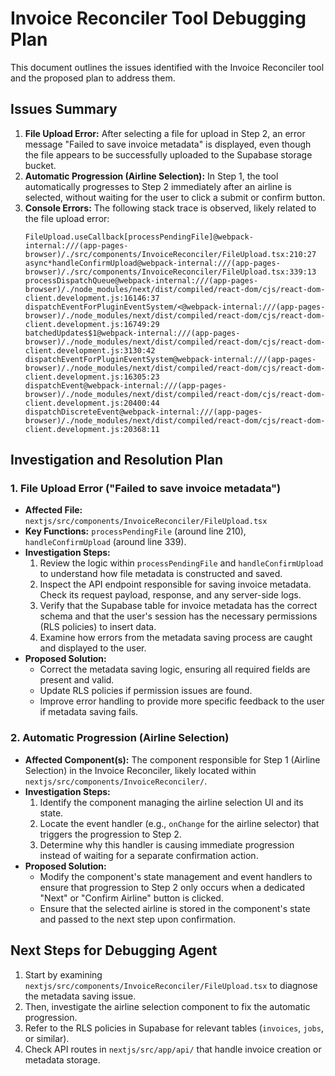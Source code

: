 # Invoice Reconciler Tool Debugging Plan

This document outlines the issues identified with the Invoice Reconciler tool and the proposed plan to address them.

## Issues Summary

1.  **File Upload Error:** After selecting a file for upload in Step 2, an error message "Failed to save invoice metadata" is displayed, even though the file appears to be successfully uploaded to the Supabase storage bucket.
2.  **Automatic Progression (Airline Selection):** In Step 1, the tool automatically progresses to Step 2 immediately after an airline is selected, without waiting for the user to click a submit or confirm button.
3.  **Console Errors:** The following stack trace is observed, likely related to the file upload error:
    ```
    FileUpload.useCallback[processPendingFile]@webpack-internal:///(app-pages-browser)/./src/components/InvoiceReconciler/FileUpload.tsx:210:27
    async*handleConfirmUpload@webpack-internal:///(app-pages-browser)/./src/components/InvoiceReconciler/FileUpload.tsx:339:13
    processDispatchQueue@webpack-internal:///(app-pages-browser)/./node_modules/next/dist/compiled/react-dom/cjs/react-dom-client.development.js:16146:37
    dispatchEventForPluginEventSystem/<@webpack-internal:///(app-pages-browser)/./node_modules/next/dist/compiled/react-dom/cjs/react-dom-client.development.js:16749:29
    batchedUpdates$1@webpack-internal:///(app-pages-browser)/./node_modules/next/dist/compiled/react-dom/cjs/react-dom-client.development.js:3130:42
    dispatchEventForPluginEventSystem@webpack-internal:///(app-pages-browser)/./node_modules/next/dist/compiled/react-dom/cjs/react-dom-client.development.js:16305:23
    dispatchEvent@webpack-internal:///(app-pages-browser)/./node_modules/next/dist/compiled/react-dom/cjs/react-dom-client.development.js:20400:44
    dispatchDiscreteEvent@webpack-internal:///(app-pages-browser)/./node_modules/next/dist/compiled/react-dom/cjs/react-dom-client.development.js:20368:11
    ```

## Investigation and Resolution Plan

### 1. File Upload Error ("Failed to save invoice metadata")

*   **Affected File:** `nextjs/src/components/InvoiceReconciler/FileUpload.tsx`
*   **Key Functions:** `processPendingFile` (around line 210), `handleConfirmUpload` (around line 339).
*   **Investigation Steps:**
    1.  Review the logic within `processPendingFile` and `handleConfirmUpload` to understand how file metadata is constructed and saved.
    2.  Inspect the API endpoint responsible for saving invoice metadata. Check its request payload, response, and any server-side logs.
    3.  Verify that the Supabase table for invoice metadata has the correct schema and that the user's session has the necessary permissions (RLS policies) to insert data.
    4.  Examine how errors from the metadata saving process are caught and displayed to the user.
*   **Proposed Solution:**
    *   Correct the metadata saving logic, ensuring all required fields are present and valid.
    *   Update RLS policies if permission issues are found.
    *   Improve error handling to provide more specific feedback to the user if metadata saving fails.

### 2. Automatic Progression (Airline Selection)

*   **Affected Component(s):** The component responsible for Step 1 (Airline Selection) in the Invoice Reconciler, likely located within `nextjs/src/components/InvoiceReconciler/`.
*   **Investigation Steps:**
    1.  Identify the component managing the airline selection UI and its state.
    2.  Locate the event handler (e.g., `onChange` for the airline selector) that triggers the progression to Step 2.
    3.  Determine why this handler is causing immediate progression instead of waiting for a separate confirmation action.
*   **Proposed Solution:**
    *   Modify the component's state management and event handlers to ensure that progression to Step 2 only occurs when a dedicated "Next" or "Confirm Airline" button is clicked.
    *   Ensure that the selected airline is stored in the component's state and passed to the next step upon confirmation.

## Next Steps for Debugging Agent

1.  Start by examining `nextjs/src/components/InvoiceReconciler/FileUpload.tsx` to diagnose the metadata saving issue.
2.  Then, investigate the airline selection component to fix the automatic progression.
3.  Refer to the RLS policies in Supabase for relevant tables (`invoices`, `jobs`, or similar).
4.  Check API routes in `nextjs/src/app/api/` that handle invoice creation or metadata storage. 